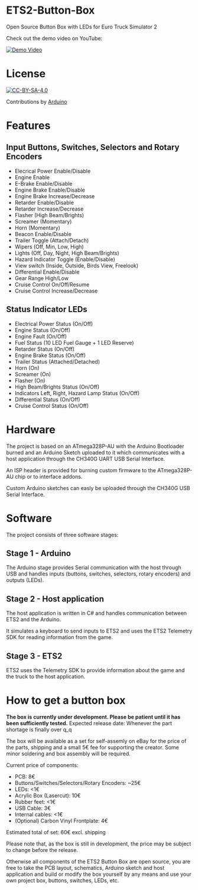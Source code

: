 # ETS2-Button-Box
Open Source Button Box with LEDs for Euro Truck Simulator 2

Check out the demo video on YouTube:

[![Demo Video](https://img.youtube.com/vi/kai-H34dEho/0.jpg)](https://www.youtube.com/watch?v=kai-H34dEho)


# License

[![CC-BY-SA-4.0](https://i.creativecommons.org/l/by-sa/4.0/88x31.png)](http://creativecommons.org/licenses/by-sa/4.0/)

Contributions by [Arduino](https://www.arduino.cc/)

# Features

## Input Buttons, Switches, Selectors and Rotary Encoders

- Elecrical Power Enable/Disable
- Engine Enable
- E-Brake Enable/Disable
- Engine Brake Enable/Disable
- Engine Brake Increase/Decrease
- Retarder Enable/Disable
- Retarder Increase/Decrease
- Flasher (High Beam/Brights)
- Screamer (Momentary)
- Horn (Momentary)
- Beacon Enable/Disable
- Trailer Toggle (Attach/Detach)
- Wipers (Off, Min, Low, High)
- Lights (Off, Day, Night, High Beam/Brights)
- Hazard Indicator Toggle (Enable/Disable)
- View switch (Inside, Outside, Birds View, Freelook)
- Differential Enable/Disable
- Gear Range High/Low
- Cruise Control On/Off/Resume
- Cruise Control Increase/Decrease

## Status Indicator LEDs
- Electrical Power Status (On/Off)
- Engine Status (On/Off)
- Engine Fault (On/Off)
- Fuel Status (10 LED Fuel Gauge + 1 LED Reserve)
- Retarder Status (On/Off)
- Engine Brake Status (On/Off)
- Trailer Status (Attached/Detached)
- Horn (On)
- Screamer (On)
- Flasher (On)
- High Beam/Brights Status (On/Off)
- Indicators Left, Right, Hazard Lamp Status (On/Off)
- Differential Status (On/Off)
- Cruise Control Status (On/Off)

# Hardware

The project is based on an ATmega328P-AU with the Arduino Bootloader burned and an Arduino Sketch uploaded to it which communicates with a host application through the CH340G UART USB Serial Interface.

An ISP header is provided for burning custom firmware to the ATmega328P-AU chip or to interface addons.

Custom Arduino sketches can easly be uploaded through the CH340G USB Serial Interface.

# Software

The project consists of three software stages:

## Stage 1 - Arduino

The Arduino stage provides Serial communication with the host through USB and handles inputs (buttons, switches, selectors, rotary encoders) and outputs (LEDs).

## Stage 2 - Host application

The host application is written in C# and handles communication between ETS2 and the Arduino.

It simulates a keyboard to send inputs to ETS2 and uses the ETS2 Telemetry SDK for reading information from the game.

## Stage 3 - ETS2

ETS2 uses the Telemetry SDK to provide information about the game and the truck to the host application.

# How to get a button box

**The box is currently under development. Please be patient until it has been sufficiently tested.** Expected release date: Whenever the part shortage is finally over q_q

The box will be available as a set for self-assemly on eBay for the price of the parts, shipping and a small 5€ fee for supporting the creator. Some minor soldering and box assembly will be required.

Current price of components:
- PCB: 8€
- Buttons/Switches/Selectors/Rotary Encoders: ~25€
- LEDs: <1€
- Acrylic Box (Lasercut): 10€
- Rubber feet: <1€
- USB Cable: 3€
- Internal cables: <1€
- (Optional) Carbon Vinyl Frontplate: 4€

Estimated total of set: 60€ excl. shipping

Please note that, as the box is still in development, the price may be subject to change before the release.

Otherwise all components of the ETS2 Button Box are open source, you are free to take the PCB layout, schematics, Arduino sketch and host application and build or modify the box yourself by any means and use your own project box, buttons, switches, LEDs, etc.
